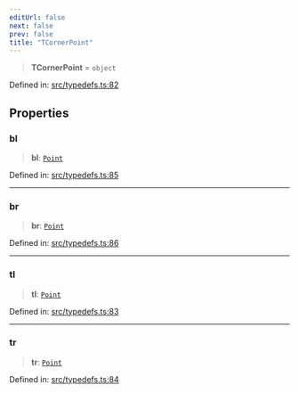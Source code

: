 ```yaml
---
editUrl: false
next: false
prev: false
title: "TCornerPoint"
---
```


> **TCornerPoint** = `object`

Defined in: [src/typedefs.ts:82](https://github.com/fabricjs/fabric.js/blob/9a792f4b7b8031f02ec7ea4ce8c99f810e45cfec/src/typedefs.ts#L82)

## Properties

### bl

> **bl**: [`Point`](/api/classes/point/)

Defined in: [src/typedefs.ts:85](https://github.com/fabricjs/fabric.js/blob/9a792f4b7b8031f02ec7ea4ce8c99f810e45cfec/src/typedefs.ts#L85)

***

### br

> **br**: [`Point`](/api/classes/point/)

Defined in: [src/typedefs.ts:86](https://github.com/fabricjs/fabric.js/blob/9a792f4b7b8031f02ec7ea4ce8c99f810e45cfec/src/typedefs.ts#L86)

***

### tl

> **tl**: [`Point`](/api/classes/point/)

Defined in: [src/typedefs.ts:83](https://github.com/fabricjs/fabric.js/blob/9a792f4b7b8031f02ec7ea4ce8c99f810e45cfec/src/typedefs.ts#L83)

***

### tr

> **tr**: [`Point`](/api/classes/point/)

Defined in: [src/typedefs.ts:84](https://github.com/fabricjs/fabric.js/blob/9a792f4b7b8031f02ec7ea4ce8c99f810e45cfec/src/typedefs.ts#L84)
